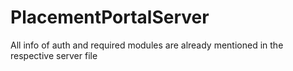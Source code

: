 # PlacementPortalServer
All info of auth and required modules are already mentioned in the respective server file
